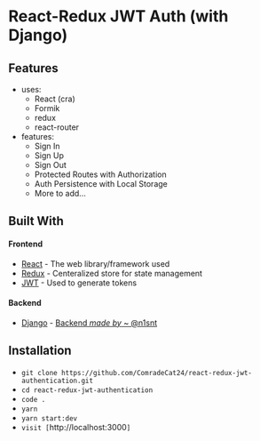 # React-Redux JWT Auth (with Django)

## Features

- uses:
  - React (cra)
  - Formik
  - redux
  - react-router
- features:
  - Sign In
  - Sign Up
  - Sign Out
  - Protected Routes with Authorization
  - Auth Persistence with Local Storage
  - More to add...

## Built With

#### Frontend

- [React](https://reactjs.org/) - The web library/framework used
- [Redux](https://redux.js.org/) - Centeralized store for state management
- [JWT](https://jwt.io/) - Used to generate tokens

#### Backend

- [Django](https://www.djangoproject.com/) - [Backend _made by_ ~ @n1snt](https://github.com/n1snt/Website-Backend)

## Installation

- `git clone https://github.com/ComradeCat24/react-redux-jwt-authentication.git`
- `cd react-redux-jwt-authentication`
- `code .`
- `yarn`
- `yarn start:dev`
- `visit [`http://localhost:3000`]`
